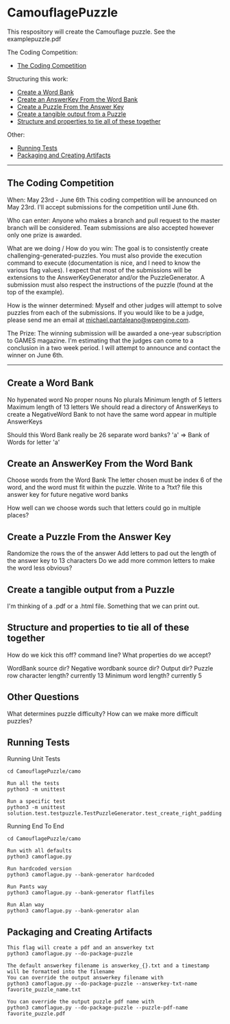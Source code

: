 # CamouflagePuzzle

This respository will create the Camouflage puzzle.  See the examplepuzzle.pdf

The Coding Competition:
- [The Coding Competition](https://github.com/TurnUpTheMike/CamouflagePuzzle/blob/master/README.md#the-coding-competition)

Structuring this work:
- [Create a Word Bank](https://github.com/TurnUpTheMike/CamouflagePuzzle#create-a-word-bank)
- [Create an AnswerKey From the Word Bank](https://github.com/TurnUpTheMike/CamouflagePuzzle#create-an-answerkey-from-the-word-bank)
- [Create a Puzzle From the Answer Key](https://github.com/TurnUpTheMike/CamouflagePuzzle#create-a-puzzle-from-the-answer-key)
- [Create a tangible output from a Puzzle](https://github.com/TurnUpTheMike/CamouflagePuzzle#create-a-tangible-output-from-a-puzzle)
- [Structure and properties to tie all of these together](https://github.com/TurnUpTheMike/CamouflagePuzzle#structure-and-properties-to-tie-all-of-these-together)

Other:
- [Running Tests](https://github.com/TurnUpTheMike/CamouflagePuzzle/blob/master/README.md#running-tests)
- [Packaging and Creating Artifacts](https://github.com/TurnUpTheMike/CamouflagePuzzle/blob/master/README.md#packaging-and-creating-artifacts)

______________________________________________________________________
The Coding Competition
----------------------

When: May 23rd - June 6th
This coding competition will be announced on May 23rd.  I'll accept submissions for the competition until June 6th.

Who can enter: Anyone who makes a branch and pull request to the master branch will be considered. Team submissions are also accepted however only one prize is awarded.  

What are we doing / How do you win: The goal is to consistently create challenging-generated-puzzles.  You must also provide the execution command to execute (documentation is nice, and I need to know the various flag values).  I expect that most of the submissions will be extensions to the AnswerKeyGenerator and/or the PuzzleGenerator.  A submission must also respect the instructions of the puzzle (found at the top of the example).

How is the winner determined: Myself and other judges will attempt to solve puzzles from each of the submissions.  If you would like to be a judge, please send me an email at michael.pantaleano@wpengine.com.

The Prize: The winning submission will be awarded a one-year subscription to GAMES magazine.  I'm estimating that the judges can come to a conclusion in a two week period.  I will attempt to announce and contact the winner on June 6th.

______________________________________________________________________
Create a Word Bank
------------------

No hypenated word
No proper nouns
No plurals
Minimum length of 5 letters
Maximum length of 13 letters
We should read a directory of AnswerKeys to create a NegativeWord Bank to not have the same word appear in multiple AnswerKeys

Should this Word Bank really be 26 separate word banks?
'a' => Bank of Words for letter 'a'


Create an AnswerKey From the Word Bank
--------------------------------------

Choose words from the Word Bank
The letter chosen must be index 6 of the word, and the word must fit within the puzzle.
Write to a ?txt? file this answer key for future negative word banks

How well can we choose words such that letters could go in multiple places?


Create a Puzzle From the Answer Key
-----------------------------------

Randomize the rows the of the answer
Add letters to pad out the length of the answer key to 13 characters
Do we add more common letters to make the word less obvious?


Create a tangible output from a Puzzle
--------------------------------------

I'm thinking of a .pdf or a .html file.  Something that we can print out.


Structure and properties to tie all of these together
-----------------------------------------------------

How do we kick this off?  command line?
What properties do we accept?

WordBank source dir?
Negative wordbank source dir?
Output dir?
Puzzle row character length?  currently 13
Minimum word length?          currently 5



Other Questions
---------------

What determines puzzle difficulty? How can we make more difficult puzzles?


Running Tests
-------------

Running Unit Tests
```
cd CamouflagePuzzle/camo

Run all the tests
python3 -m unittest

Run a specific test
python3 -m unittest solution.test.testpuzzle.TestPuzzleGenerator.test_create_right_padding
```

Running End To End

```
cd CamouflagePuzzle/camo

Run with all defaults
python3 camoflague.py

Run hardcoded version
python3 camoflague.py --bank-generator hardcoded

Run Pants way
python3 camoflague.py --bank-generator flatfiles

Run Alan way
python3 camoflague.py --bank-generator alan
```

Packaging and Creating Artifacts
--------------------------------
```
This flag will create a pdf and an answerkey txt
python3 camoflague.py --do-package-puzzle

The default answerkey filename is answerkey_{}.txt and a timestamp will be formatted into the filename
You can override the output answerkey filename with
python3 camoflague.py --do-package-puzzle --answerkey-txt-name favorite_puzzle_name.txt

You can override the output puzzle pdf name with
python3 camoflague.py --do-package-puzzle --puzzle-pdf-name favorite_puzzle.pdf
```
